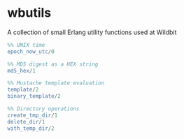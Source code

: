 wbutils
=======

A collection of small Erlang utility functions used at Wildbit

```erlang
%% UNIX time
epoch_now_utc/0

%% MD5 digest as a HEX string
md5_hex/1

%% Mustache template evaluation
template/2
binary_template/2

%% Directory operations
create_tmp_dir/1
delete_dir/1
with_temp_dir/2
```

